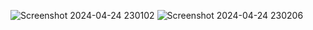 ![Screenshot 2024-04-24 230102](https://github.com/Hexamora/Abdllhhadi.github.io/assets/116925932/770e809b-7028-4b3c-82ba-378c8240295f)
![Screenshot 2024-04-24 230206](https://github.com/Hexamora/Abdllhhadi.github.io/assets/116925932/ed75c4c4-1571-48ed-82d9-3f8cb09dce83)

